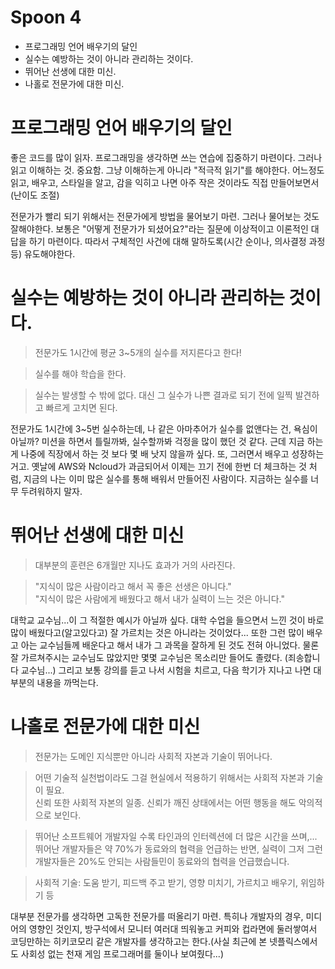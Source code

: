 # Spoon 4
- 프로그래밍 언어 배우기의 달인
- 실수는 예방하는 것이 아니라 관리하는 것이다.
- 뛰어난 선생에 대한 미신.
- 나홀로 전문가에 대한 미신.

# 프로그래밍 언어 배우기의 달인
좋은 코드를 많이 읽자. 프로그래밍을 생각하면 쓰는 연습에 집중하기 마련이다. 그러나 읽고 이해하는 것. 중요함. 그냥 이해하는게 아니라 "적극적 읽기"를 해야한다. 어느정도 읽고, 배우고, 스타일을 알고, 감을 익히고 나면 아주 작은 것이라도 직접 만들어보면서(난이도 조절) 

전문가가 빨리 되기 위해서는 전문가에게 방법을 물어보기 마련. 그러나 물어보는 것도 잘해야한다. 보통은 "어떻게 전문가가 되셨어요?"라는 질문에 이상적이고 이론적인 대답을 하기 마련이다. 따라서 구체적인 사건에 대해 말하도록(시간 순이나, 의사결정 과정 등) 유도해야한다.


# 실수는 예방하는 것이 아니라 관리하는 것이다.

> 전문가도 1시간에 평균 3~5개의 실수를 저지른다고 한다!

> 실수를 해야 학습을 한다.

> 실수는 발생할 수 밖에 없다. 대신 그 실수가 나쁜 결과로 되기 전에 일찍 발견하고 빠르게 고치면 된다. 

전문가도 1시간에 3~5번 실수하는데, 나 같은 아마추어가 실수를 없앤다는 건, 욕심이 아닐까? 
 미션을 하면서 틀릴까봐, 실수할까봐 걱정을 많이 했던 것 같다. 근데 지금 하는게 나중에 직장에서 하는 것 보다 몇 배 낫지 않을까 싶다. 또, 그러면서 배우고 성장하는 거고. 옛날에 AWS와 Ncloud가 과금되어서 이제는 끄기 전에 한번 더 체크하는 것 처럼, 지금의 나는 이미 많은 실수를 통해 배워서 만들어진 사람이다. 지금하는 실수를 너무 두려워하지 말자. 


# 뛰어난 선생에 대한 미신
> 대부분의 훈련은 6개월만 지나도 효과가 거의 사라진다.

> "지식이 많은 사람이라고 해서 꼭 좋은 선생은 아니다." </br>
> "지식이 많은 사람에게 배웠다고 해서 내가 실력이 느는 것은 아니다."

대학교 교수님...이 그 적절한 예시가 아닐까 싶다. 대학 수업을 들으면서 느낀 것이 바로 많이 배웠다고(알고있다고) 잘 가르치는 것은 아니라는 것이었다... 또한 그런 많이 배우고 아는 교수님들께 배운다고 해서 내가 그 과목을 잘하게 된 것도 전혀 아니었다. 물론 잘 가르쳐주시는 교수님도 많았지만 몇몇 교수님은 목소리만 들어도 졸렸다. (죄송합니다 교수님...) 그리고 보통 강의를 듣고 나서 시험을 치르고, 다음 학기가 지나고 나면 대부분의 내용을 까먹는다. 



# 나홀로 전문가에 대한 미신


> 전문가는 도메인 지식뿐만 아니라 사회적 자본과 기술이 뛰어나다. 

> 어떤 기술적 실천법이라도 그걸 현실에서 적용하기 위해서는 사회적 자본과 기술이 필요. </br>
> 신뢰 또한 사회적 자본의 일종. 신뢰가 깨진 상태에서는 어떤 행동을 해도 악의적으로 보인다. 

>
> 뛰어난 소프트웨어 개발자일 수록 타인과의 인터렉션에 더 많은 시간을 쓰며,...</br>
> 뛰어난 개발자들은 약 70%가 동료와의 협력을 언급하는 반면, 실력이 그저 그런 개발자들은 20%도 안되는 사람들민이 동료와의 협력을 언급했습니다.

> 사회적 기술: 도움 받기, 피드백 주고 받기, 영향 미치기, 가르치고 배우기, 위임하기 등

대부분 전문가를 생각하면 고독한 전문가를 떠올리기 마련. 특히나 개발자의 경우, 미디어의 영향인 것인지, 방구석에서 모니터 여러대 띄워놓고 커피와 컵라면에 둘러쌓여서 코딩만하는 히키코모리 같은 개발자를 생각하고는 한다.(사실 최근에 본 넷플릭스에서도 사회성 없는 천재 게임 프로그래머를 둘이나 보여줬다...)


